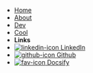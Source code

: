 - [Home](/)
- [About](about)
- [Dev](dev)
- [Cool](cool)
- **Links**
- [![linkedin-icon](https://icongr.am/feather/linkedin.svg?color=ffffff&size=16) LinkedIn](https://www.linkedin.com/in/nickgreenlees/)
- [![github-icon](https://icongr.am/simple/github.svg?color=ffffff&size=16) Github](https://github.com/nwgreenl/nwgreenl.github.io)
- [![fav-icon](https://icongr.am/clarity/favorite.svg?color=ffffff&size=16) Docsify](https://docsify.js.org)